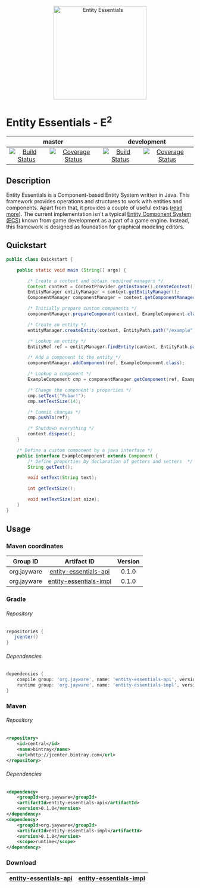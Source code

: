 <p align="center">
    <img src="http://jayware.github.io/entity-essentials/images/e2-logo.svg" height="250" alt="Entity Essentials">
</p>
<p>
    <h1>Entity Essentials - E<sup>2</sup></h1>
    <table>
        <thead>
            <tr>
                <th align="center" colspan="2">master</th>
                <th align="center" colspan="2">development</th>
            </tr>
        </thead>
        <tbody>
            <tr>
                <td align="center">
                    <a href="https://travis-ci.org/jayware/entity-essentials">
                        <img src="https://img.shields.io/travis/jayware/entity-essentials/master.svg?style=flat-square" alt="Build Status">
                    </a>
                </td>
                <td align="center">
                    <a href="https://coveralls.io/github/jayware/entity-essentials?branch=master">
                        <img src="https://img.shields.io/coveralls/jayware/entity-essentials/master.svg?style=flat-square" alt="Coverage Status" />
                    </a>
                </td>
                <td align="center">
                    <a href="https://travis-ci.org/jayware/entity-essentials">
                        <img src="https://img.shields.io/travis/jayware/entity-essentials/development.svg?style=flat-square" alt="Build Status">
                    </a>
                </td>
                <td align="center">
                    <a href="https://coveralls.io/github/jayware/entity-essentials?branch=master">
                        <img src="https://img.shields.io/coveralls/jayware/entity-essentials/development.svg?style=flat-square" alt="Coverage Status" />
                    </a>
                </td>
            </tr>
        </tbody>
    </table>
</p>

## Description
Entity Essentials is a Component-based Entity System written in Java. This framework provides operations and structures to work with entities and components.
Apart from that, it provides a couple of useful extras (<a href="https://github.com/jayware/entity-essentials/wiki/Entity-Essentials">read more</a>).
The current implementation isn't a typical <a href="https://en.wikipedia.org/wiki/Entity_component_system">Entity Component System (ECS)</a>
known from game development as a part of a game engine. Instead, this framework is designed as foundation for graphical modeling editors.

## Quickstart
```java
public class Quickstart {

    public static void main (String[] args) {

        /* Create a context and obtain required managers */
        Context context = ContextProvider.getInstance().createContext();
        EntityManager entityManager = context.getEntityManager();
        ComponentManager componentManager = context.getComponentManager();

        /* Initially prepare custom components */
        componentManager.prepareComponent(context, ExampleComponent.class);

        /* Create an entity */
        entityManager.createEntity(context, EntityPath.path("/example"));

        /* Lookup an entity */
        EntityRef ref = entityManager.findEntity(context, EntityPath.path("/example"));

        /* Add a component to the entity */
        componentManager.addComponent(ref, ExampleComponent.class);

        /* Lookup a component */
        ExampleComponent cmp = componentManager.getComponent(ref, ExampleComponent.class);

        /* Change the component's properties */
        cmp.setText("Fubar!");
        cmp.setTextSize(14);

        /* Commit changes */
        cmp.pushTo(ref);

        /* Shutdown everything */
        context.dispose();
    }

    /* Define a custom component by a java interface */
    public interface ExampleComponent extends Component {
        /* Define properties by declaration of getters and setters  */
        String getText();

        void setText(String text);

        int getTextSize();

        void setTextSize(int size);
    }
}
```

## Usage

### Maven coordinates
| Group ID              | Artifact ID                                                                                                      | Version |
| :-------------------: | :--------------------------------------------------------------------------------------------------------------: | :-----: |
| org.jayware           | <a href="https://jcenter.bintray.com/org/jayware/entity-essentials-api/">entity-essentials-api</a>     | 0.1.0   |
| org.jayware           | <a href="https://jcenter.bintray.com/org/jayware/entity-essentials-impl/">entity-essentials-impl</a>   | 0.1.0   |

### Gradle
###### Repository
```groovy
repositories {
   jcenter()
}
```
###### Dependencies
```groovy
dependencies {
    compile group: 'org.jayware', name: 'entity-essentials-api', version: '0.1.0'
    runtime group: 'org.jayware', name: 'entity-essentials-impl', version: '0.1.0'
}
```

### Maven
###### Repository
```xml
<repository>
    <id>central</id>
    <name>bintray</name>
    <url>http://jcenter.bintray.com</url>
</repository>
```
###### Dependencies
```xml
<dependency>
    <groupId>org.jayware</groupId>
    <artifactId>entity-essentials-api</artifactId>
    <version>0.1.0</version>
</dependency>
<dependency>
    <groupId>org.jayware</groupId>
    <artifactId>entity-essentials-impl</artifactId>
    <version>0.1.0</version>
    <scope>runtime</scope>
</dependency>
```

### Download
| <a href="https://jcenter.bintray.com/org/jayware/entity-essentials-api/">entity-essentials-api</a> | <a href="https://jcenter.bintray.com/org/jayware/entity-essentials-impl">entity-essentials-impl</a> |
| :------------------------------------------------------------------------------------------------: | :-------------------------------------------------------------------------------------------------: |
